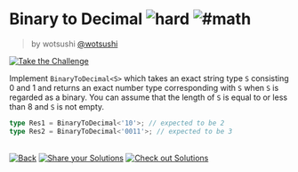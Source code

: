 <!--info-header-start--><h1>Binary to Decimal <img src="https://img.shields.io/badge/-hard-de3d37" alt="hard"/> <img src="https://img.shields.io/badge/-%23math-999" alt="#math"/></h1><blockquote><p>by wotsushi <a href="https://github.com/wotsushi" target="_blank">@wotsushi</a></p></blockquote><p><a href="https://tsch.js.org/6141/play" target="_blank"><img src="https://img.shields.io/badge/-Take%20the%20Challenge-3178c6?logo=typescript&logoColor=white" alt="Take the Challenge"/></a> </p><!--info-header-end-->

Implement `BinaryToDecimal<S>` which takes an exact string type `S` consisting 0 and 1 and returns an exact number type corresponding with `S` when `S` is regarded as a binary.
You can assume that the length of `S` is equal to or less than 8 and `S` is not empty.

```ts
type Res1 = BinaryToDecimal<'10'>; // expected to be 2
type Res2 = BinaryToDecimal<'0011'>; // expected to be 3
```


<!--info-footer-start--><br><a href="../../README.md" target="_blank"><img src="https://img.shields.io/badge/-Back-grey" alt="Back"/></a> <a href="https://tsch.js.org/6141/answer" target="_blank"><img src="https://img.shields.io/badge/-Share%20your%20Solutions-teal" alt="Share your Solutions"/></a> <a href="https://tsch.js.org/6141/solutions" target="_blank"><img src="https://img.shields.io/badge/-Check%20out%20Solutions-de5a77?logo=awesome-lists&logoColor=white" alt="Check out Solutions"/></a> <!--info-footer-end-->